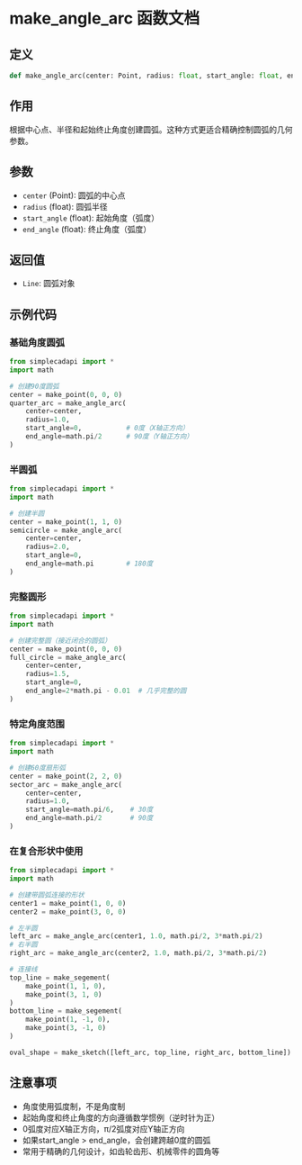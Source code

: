 # make_angle_arc 函数文档

## 定义
```python
def make_angle_arc(center: Point, radius: float, start_angle: float, end_angle: float) -> Line
```

## 作用
根据中心点、半径和起始终止角度创建圆弧。这种方式更适合精确控制圆弧的几何参数。

## 参数
- `center` (Point): 圆弧的中心点
- `radius` (float): 圆弧半径
- `start_angle` (float): 起始角度（弧度）
- `end_angle` (float): 终止角度（弧度）

## 返回值
- `Line`: 圆弧对象

## 示例代码

### 基础角度圆弧
```python
from simplecadapi import *
import math

# 创建90度圆弧
center = make_point(0, 0, 0)
quarter_arc = make_angle_arc(
    center=center,
    radius=1.0,
    start_angle=0,           # 0度（X轴正方向）
    end_angle=math.pi/2      # 90度（Y轴正方向）
)
```

### 半圆弧
```python
from simplecadapi import *
import math

# 创建半圆
center = make_point(1, 1, 0)
semicircle = make_angle_arc(
    center=center,
    radius=2.0,
    start_angle=0,
    end_angle=math.pi        # 180度
)
```

### 完整圆形
```python
from simplecadapi import *
import math

# 创建完整圆（接近闭合的圆弧）
center = make_point(0, 0, 0)
full_circle = make_angle_arc(
    center=center,
    radius=1.5,
    start_angle=0,
    end_angle=2*math.pi - 0.01  # 几乎完整的圆
)
```

### 特定角度范围
```python
from simplecadapi import *
import math

# 创建60度扇形弧
center = make_point(2, 2, 0)
sector_arc = make_angle_arc(
    center=center,
    radius=1.0,
    start_angle=math.pi/6,    # 30度
    end_angle=math.pi/2       # 90度
)
```

### 在复合形状中使用
```python
from simplecadapi import *
import math

# 创建带圆弧连接的形状
center1 = make_point(1, 0, 0)
center2 = make_point(3, 0, 0)

# 左半圆
left_arc = make_angle_arc(center1, 1.0, math.pi/2, 3*math.pi/2)
# 右半圆  
right_arc = make_angle_arc(center2, 1.0, math.pi/2, 3*math.pi/2)

# 连接线
top_line = make_segement(
    make_point(1, 1, 0), 
    make_point(3, 1, 0)
)
bottom_line = make_segement(
    make_point(1, -1, 0), 
    make_point(3, -1, 0)
)

oval_shape = make_sketch([left_arc, top_line, right_arc, bottom_line])
```

## 注意事项
- 角度使用弧度制，不是角度制
- 起始角度和终止角度的方向遵循数学惯例（逆时针为正）
- 0弧度对应X轴正方向，π/2弧度对应Y轴正方向
- 如果start_angle > end_angle，会创建跨越0度的圆弧
- 常用于精确的几何设计，如齿轮齿形、机械零件的圆角等
